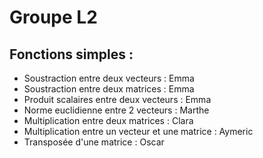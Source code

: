 # Groupe L2


## Fonctions simples :
- Soustraction entre deux vecteurs : Emma
- Soustraction entre deux matrices : Emma
- Produit scalaires entre deux vecteurs : Emma
- Norme euclidienne entre 2 vecteurs : Marthe
- Multiplication entre deux matrices : Clara
- Multiplication entre un vecteur et une matrice : Aymeric
- Transposée d'une matrice : Oscar